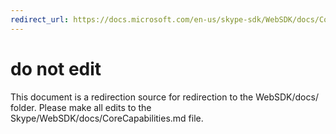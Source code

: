 ```yaml
---
redirect_url: https://docs.microsoft.com/en-us/skype-sdk/WebSDK/docs/CoreCapabilities
---
```

# do not edit
This document is a redirection source for redirection to the WebSDK/docs/ folder. Please make all edits to the Skype/WebSDK/docs/CoreCapabilities.md file.


